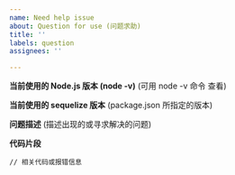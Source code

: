 ```yaml
---
name: Need help issue
about: Question for use (问题求助)
title: ''
labels: question
assignees: ''

---
```


**当前使用的 Node.js 版本 (node -v)**
(可用 node -v 命令 查看)

**当前使用的 sequelize 版本**
(package.json 所指定的版本)

**问题描述**
(描述出现的或寻求解决的问题)

**代码片段**
```
// 相关代码或报错信息
```
